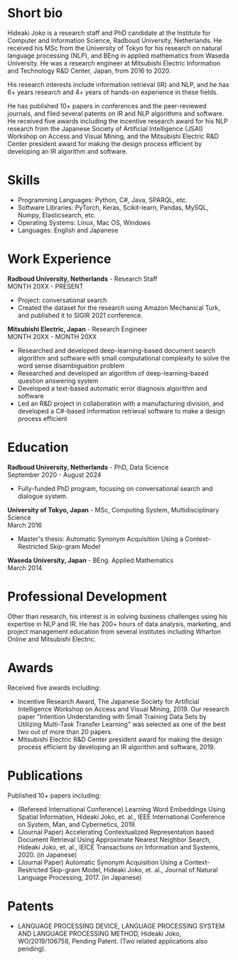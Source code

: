 # Short bio

Hideaki Joko is a research staff and PhD candidate at the Institute for Computer and Information Science, Radboud University, Netherlands. He received his MSc from the University of Tokyo for his research on natural language processing (NLP), and BEng in applied mathematics from Waseda University. He was a research engineer at Mitsubishi Electric Information and Technology R&D Center, Japan, from 2016 to 2020.

His research interests include information retrieval (IR) and NLP, and he has 6+ years research and 4+ years of hands-on experience in these fields.

He has published 10+ papers in conferences and the peer-reviewed journals, and filed several patents on IR and NLP algorithms and software. He received five awards including the incentive research award for his NLP research from the Japanese Society of Artificial Intelligence (JSAI) Workshop on Access and Visual Mining, and the Mitsubishi Electric R&D Center president award for making the design process efficient by developing an IR algorithm and software. 

# Skills
- Programming Languages: Python, C#, Java, SPARQL, etc.
- Software Libraries: PyTorch, Keras, Scikit-learn, Pandas, MySQL, Numpy, Elasticsearch, etc.
- Operating Systems: Linux, Mac OS, Windows
- Languages: English and Japanese


# Work Experience

**Radboud University,  Netherlands**  - Research Staff\
MONTH 20XX - PRESENT
- Project: conversational search
- Created the dataset for the research using Amazon Mechanical Turk, and published it to SIGIR 2021 conference.

**Mitsubishi Electric, Japan**  - Research Engineer\
MONTH 20XX - MONTH 20XX
- Researched and developed deep-learning-based document search algorithm and software with small computational complexity to solve the word sense disambiguation problem
- Researched and developed an algorithm of deep-learning-based question answering system
- Developed a text-based automatic error diagnosis algorithm and software
- Led an R&D project in collaboration with a manufacturing division, and developed a C#-based information retrieval software to make a design process efficient


# Education

**Radboud University, Netherlands** - PhD, Data Science\
September 2020 - August 2024
- Fully-funded PhD program, focusing on conversational search and dialogue system. 

**University of Tokyo, Japan** - MSc, Computing System, Multidisciplinary Science\
March 2016
- Master's thesis: Automatic Synonym Acquisition Using a Context-Restricted Skip-gram Model

**Waseda University, Japan** - BEng. Applied Mathematics\
March 2014


# Professional Development
Other than research, his interest is in solving business challenges using his expertise in NLP and IR. He has 200+ hours of data analysis, marketing, and project management education from several institutes including Wharton Online and Mitsubishi Electric.

# Awards
Received five awards including:
- Incentive Research Award, The Japanese Society for Artificial Intelligence Workshop on Access and Visual Mining, 2019.
Our research paper "Intention Understanding with Small Training Data Sets by Utilizing Multi-Task Transfer Learning" was selected as one of the best two out of more than 20 papers.
- Mitsubishi Electric R&D Center president award for making the design process efficient by developing an IR algorithm and software, 2019.


# Publications

Published 10+ papers including:
- (Refereed International Conference) Learning Word Embeddings Using Spatial Information, Hideaki Joko, et. al., IEEE International Conference on System, Man, and Cybernetics, 2019.
- (Journal Paper) Accelerating Contextualized Representation based Document Retrieval Using Approximate Nearest Neighbor Search, Hideaki Joko, et. al., IEICE Transactions on Information and Systems, 2020. (in Japanese)
- (Journal Paper) Automatic Synonym Acquisition Using a Context-Restricted Skip-gram Model,  Hideaki Joko, et. al., Journal of Natural Language Processing, 2017. (in Japanese)

# Patents
- LANGUAGE PROCESSING DEVICE, LANGUAGE PROCESSING SYSTEM AND LANGUAGE PROCESSING METHOD, Hideaki Joko, WO/2019/106758, Pending Patent. (Two related applications also pending).